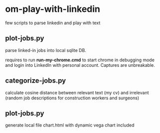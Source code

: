 # om-play-with-linkedin
few scripts to parse linkedin and play with text


## plot-jobs.py
parse linked-in jobs into local sqlite DB.

requires  to run  **run-my-chrome.cmd** to start chrome in debugging mode
and login into LinkedIn with personal account. Captures are unbreakable.


## categorize-jobs.py
calculate cosine distance between relevant text (my cv) 
and irrelevant (random job descriptions for construction workers and surgeons)

## plot-jobs.py
generate local file chart.html with dynamic vega chart included
